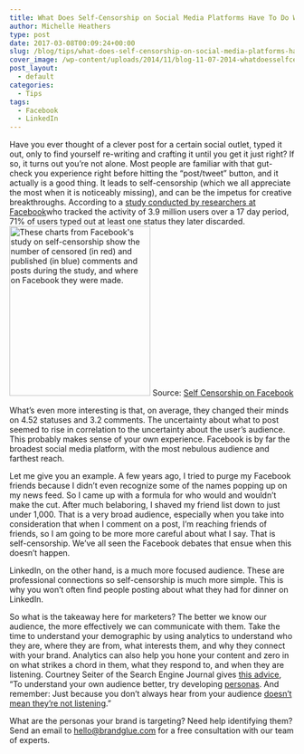 ```yaml
---
title: What Does Self-Censorship on Social Media Platforms Have To Do With Social Media Marketing?
author: Michelle Heathers
type: post
date: 2017-03-08T00:09:24+00:00
slug: /blog/tips/what-does-self-censorship-on-social-media-platforms-have-to-do-with-social-media-marketing
cover_image: /wp-content/uploads/2014/11/blog-11-07-2014-whatdoesselfcensorshiponsocialmediaplatformshavetodowithsocialmediamarketing1-e1415405708722.jpg
post_layout:
  - default
categories:
  - Tips
tags:
  - Facebook
  - LinkedIn
---
```


<p style="text-align: left;">
  Have you ever thought of a clever post for a certain social outlet, typed it out, only to find yourself re-writing and crafting it until you get it just right? If so, it turns out you’re not alone. Most people are familiar with that gut-check you experience right before hitting the “post/tweet” button, and it actually is a good thing. It leads to self-censorship (which we all appreciate the most when it is noticeably missing), and can be the impetus for creative breakthroughs. According to a <a href="http://sauvik.me/system/papers/pdfs/000/000/004/original/self-censorship_on_facebook_cameraready.pdf">study conducted by researchers at Facebook</a>who tracked the activity of 3.9 million users over a 17 day period, 71% of users typed out at least one status they later discarded. <a href="/wp-content/uploads/2014/11/blog-11-07-2014-whatdoesselfcensorshiponsocialmediaplatformshavetodowithsocialmediamarketing-2.png"><img class="size-medium wp-image-862 aligncenter" src="/wp-content/uploads/2014/11/blog-11-07-2014-whatdoesselfcensorshiponsocialmediaplatformshavetodowithsocialmediamarketing-2-249x300.png" alt="These charts from Facebook's study on self-censorship show the number of censored (in red) and published (in blue) comments and posts during the study, and where on Facebook they were made." width="249" height="300" srcset="/wp-content/uploads/2014/11/blog-11-07-2014-whatdoesselfcensorshiponsocialmediaplatformshavetodowithsocialmediamarketing-2-249x300.png 249w, /wp-content/uploads/2014/11/blog-11-07-2014-whatdoesselfcensorshiponsocialmediaplatformshavetodowithsocialmediamarketing-2-149x180.png 149w, /wp-content/uploads/2014/11/blog-11-07-2014-whatdoesselfcensorshiponsocialmediaplatformshavetodowithsocialmediamarketing-2-524x632.png 524w, /wp-content/uploads/2014/11/blog-11-07-2014-whatdoesselfcensorshiponsocialmediaplatformshavetodowithsocialmediamarketing-2.png 684w" sizes="(max-width: 249px) 100vw, 249px" /></a> Source: <a href="http://sauvik.me/system/papers/pdfs/000/000/004/original/self-censorship_on_facebook_cameraready.pdf">Self Censorship on Facebook</a>
</p>

<p style="text-align: left;">
  What’s even more interesting is that, on average, they changed their minds on 4.52 statuses and 3.2 comments. The uncertainty about what to post seemed to rise in correlation to the uncertainty about the user’s audience. This probably makes sense of your own experience. Facebook is by far the broadest social media platform, with the most nebulous audience and farthest reach.
</p>

<p style="text-align: left;">
  Let me give you an example. A few years ago, I tried to purge my Facebook friends because I didn’t even recognize some of the names popping up on my news feed. So I came up with a formula for who would and wouldn’t make the cut. After much belaboring, I shaved my friend list down to just under 1,000. That is a very broad audience, especially when you take into consideration that when I comment on a post, I’m reaching friends of friends, so I am going to be more more careful about what I say. That is self-censorship. We’ve all seen the Facebook debates that ensue when this doesn’t happen.
</p>

<p style="text-align: left;">
  LinkedIn, on the other hand, is a much more focused audience. These are professional connections so self-censorship is much more simple. This is why you won’t often find people posting about what they had for dinner on LinkedIn.
</p>

<p style="text-align: left;">
  So what is the takeaway here for marketers? The better we know our audience, the more effectively we can communicate with them. Take the time to understand your demographic by using analytics to understand who they are, where they are from, what interests them, and why they connect with your brand. Analytics can also help you hone your content and zero in on what strikes a chord in them, what they respond to, and when they are listening. Courtney Seiter of the Search Engine Journal gives <a href="http://www.searchenginejournal.com/7-social-media-psychology-studies-will-make-marketing-smarter/117647/">this advice</a>, “To understand your own audience better, try developing <a href="http://blog.bufferapp.com/marketing-personas-beginners-guide">personas</a>. And remember: Just because you don’t always hear from your audience <a href="http://blog.bufferapp.com/invisible-audience-social-media">doesn’t mean they’re not listening</a>.”
</p>

<p style="text-align: left;">
  What are the personas your brand is targeting? Need help identifying them? Send an email to <a href="mailto:hello@brandglue.com">hello@brandglue.com</a> for a free consultation with our team of experts.
</p>
